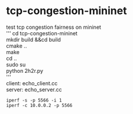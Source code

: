 # tcp-congestion-mininet
test tcp congestion fairness on mininet  
'''
cd  tcp-congestion-mininet  
mkdir build &&cd build  
cmake ..  
make  
cd ..  
sudo su  
python 2h2r.py  
'''  
client:  echo_client.cc  
server:  echo_server.cc  

```
iperf -s -p 5566 -i 1
iperf -c 10.0.0.2 -p 5566
```
